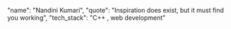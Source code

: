 "name": "Nandini Kumari",
"quote": "Inspiration does exist, but it must find you working",
"tech_stack": "C++ , web development"